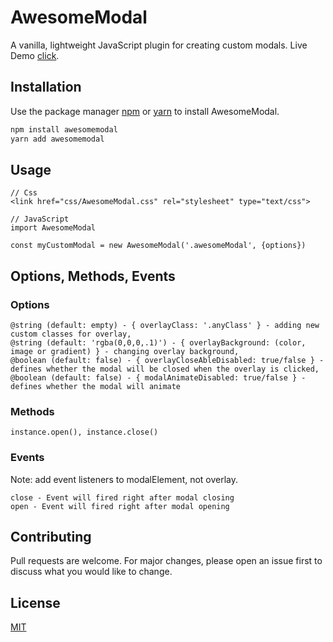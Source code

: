 # AwesomeModal

A vanilla, lightweight JavaScript plugin for creating custom modals.
Live Demo [click](http://tsymbal01.beget.tech/awesomeModal/).

## Installation

Use the package manager [npm](https://www.npmjs.com/) or [yarn](https://yarnpkg.com/) to install AwesomeModal.

```bash
npm install awesomemodal
yarn add awesomemodal
```

## Usage
```
// Css
<link href="css/AwesomeModal.css" rel="stylesheet" type="text/css">

// JavaScript
import AwesomeModal

const myCustomModal = new AwesomeModal('.awesomeModal', {options})
```
## Options, Methods, Events
### Options
```
@string (default: empty) - { overlayClass: '.anyClass' } - adding new custom classes for overlay,
@string (default: 'rgba(0,0,0,.1)') - { overlayBackground: (color, image or gradient) } - changing overlay background,
@boolean (default: false) - { overlayCloseAbleDisabled: true/false } - defines whether the modal will be closed when the overlay is clicked,
@boolean (default: false) - { modalAnimateDisabled: true/false } - defines whether the modal will animate
 ```
### Methods
```
instance.open(), instance.close()
```
### Events
Note: add event listeners to modalElement, not overlay.
```
close - Event will fired right after modal closing
open - Event will fired right after modal opening
```

## Contributing
Pull requests are welcome. For major changes, please open an issue first to discuss what you would like to change.

## License
[MIT](https://choosealicense.com/licenses/mit/)